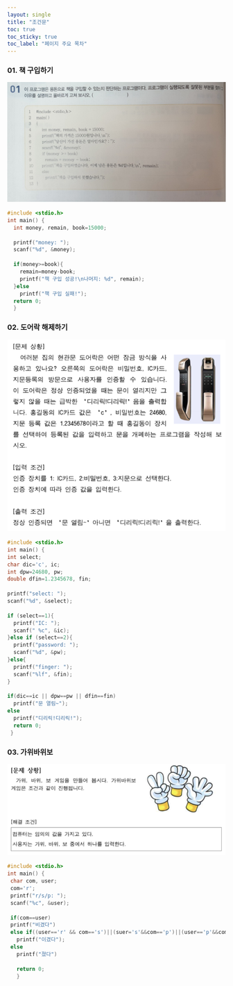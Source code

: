 ```yaml
---
layout: single
title: "조건문"
toc: true
toc_sticky: true
toc_label: "페이지 주요 목차"
---
```


### 01. 책 구입하기
![책구입](/assets/images/책구입.PNG)
~~~c
#include <stdio.h>
int main() {
  int money, remain, book=15000;

  printf("money: ");
  scanf("%d", &money);
  
  if(money>=book){
    remain=money-book;
    printf("책 구입 성공!\n나머지: %d", remain);
  }else
    printf("책 구입 실패!");
  return 0;
  }
  ~~~
  
  ### 02. 도어락 해제하기
  ![도어락](/assets/images/도어락.PNG)
  ~~~c
 #include <stdio.h>
 int main() {
  int select;
  char dic='c', ic;
  int dpw=24680, pw;
  double dfin=1.2345678, fin;

  printf("select: ");
  scanf("%d", &select);

  if (select==1){
    printf("IC: ");
    scanf(" %c", &ic);
  }else if (select==2){
    printf("password: ");
    scanf("%d", &pw);
  }else{
    printf("finger: ");
    scanf("%lf", &fin);
  }
  
  if(dic==ic || dpw==pw || dfin==fin)
    printf("문 열림~");
  else
    printf("디리릭!디리릭!");
    return 0;
   }
   ~~~
   
   ### 03. 가위바위보
   ![가위바위보](/assets/images/가위바위보.PNG)
   ~~~c
   #include <stdio.h>
 int main() {
    char com, user;
    com='r';
    printf("r/s/p: ");
    scanf("%c", &user);
    
    if(com==user)
    printf("비겼다")
    else if((user=='r' && com=='s')||(suer='s'&&com=='p')||(user=='p'&&com=='r'))
      printf("이겼다");
    else
      printf("졌다")

      return 0;
      }
~~~
